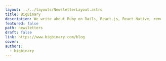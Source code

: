 ```yaml
---
layout: ../../layouts/NewsletterLayout.astro
title: BigBinary
description: We write about Ruby on Rails, React.js, React Native, remote work, open source, engineering & design.
featured: false
path: newsletters
draft: false
link: https://www.bigbinary.com/blog
cover: 
authors:
  - bigbinary
---
```


